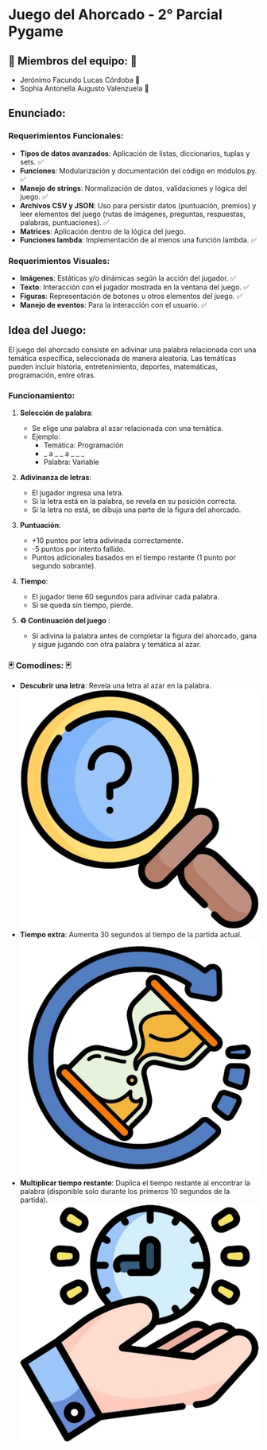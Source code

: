 # Juego del Ahorcado - 2° Parcial Pygame

## :ghost: Miembros del equipo: :ghost:
- Jerónimo Facundo Lucas Córdoba :man:
- Sophia Antonella Augusto Valenzuela :woman:

## Enunciado:
### Requerimientos Funcionales:
- **Tipos de datos avanzados**: Aplicación de listas, diccionarios, tuplas y sets. :white_check_mark:
- **Funciones**: Modularización y documentación del código en módulos.py. :white_check_mark:
- **Manejo de strings**: Normalización de datos, validaciones y lógica del juego. :white_check_mark:
- **Archivos CSV y JSON**: Uso para persistir datos (puntuación, premios) y leer elementos del juego (rutas de imágenes, preguntas, respuestas, palabras, puntuaciones). :white_check_mark:
- **Matrices**: Aplicación dentro de la lógica del juego.
- **Funciones lambda**: Implementación de al menos una función lambda. :white_check_mark:

### Requerimientos Visuales:
- **Imágenes**: Estáticas y/o dinámicas según la acción del jugador. :white_check_mark:
- **Texto**: Interacción con el jugador mostrada en la ventana del juego. :white_check_mark:
- **Figuras**: Representación de botones u otros elementos del juego. :white_check_mark:
- **Manejo de eventos**: Para la interacción con el usuario. :white_check_mark:

## Idea del Juego:
El juego del ahorcado consiste en adivinar una palabra relacionada con una temática específica, seleccionada de manera aleatoria. Las temáticas pueden incluir historia, entretenimiento, deportes, matemáticas, programación, entre otras.

### Funcionamiento:
1. **Selección de palabra**:
   - Se elige una palabra al azar relacionada con una temática.
   - Ejemplo:
     - Temática: Programación
     - _ a _ _ a _ _ _
     - Palabra: Variable

2. **Adivinanza de letras**:
   - El jugador ingresa una letra.
   - Si la letra está en la palabra, se revela en su posición correcta.
   - Si la letra no está, se dibuja una parte de la figura del ahorcado.

3. **Puntuación**:
   - +10 puntos por letra adivinada correctamente.
   - -5 puntos por intento fallido.
   - Puntos adicionales basados en el tiempo restante (1 punto por segundo sobrante).

4. **Tiempo**:
   - El jugador tiene 60 segundos para adivinar cada palabra.
   - Si se queda sin tiempo, pierde.

5. **:recycle: Continuación del juego** :
   - Si adivina la palabra antes de completar la figura del ahorcado, gana y sigue jugando con otra palabra y temática al azar.

### :black_joker: Comodines: :black_joker:
- **Descubrir una letra**: Revela una letra al azar en la palabra.
![](Recursos\Imagenes\Comodines\Adivinar_letra.jpg)
- **Tiempo extra**: Aumenta 30 segundos al tiempo de la partida actual.
![](Recursos\Imagenes\Comodines\Tiempo_extra.jpg)
- **Multiplicar tiempo restante**: Duplica el tiempo restante al encontrar la palabra (disponible solo durante los primeros 10 segundos de la partida).
![](Recursos\Imagenes\Comodines\Multiplicar_tiempo.jpg)
